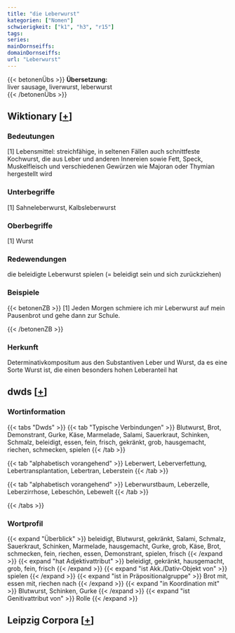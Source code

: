 ```yaml
---
title: "die Leberwurst"
kategorien: ["Nomen"]
schwierigkeit: ["k1", "h3", "r15"]
tags:
series:
mainDornseiffs:
domainDornseiffs:
url: "Leberwurst"
---
```


{{< betonenÜbs >}}
**Übersetzung:**  
liver sausage, liverwurst, leberwurst  
{{< /betonenÜbs >}}

## Wiktionary [[+](https://de.wiktionary.org/wiki/Leberwurst)]

### Bedeutungen
[1] Lebensmittel: streichfähige, in seltenen Fällen auch schnittfeste Kochwurst, die aus Leber und anderen Innereien sowie Fett, Speck, Muskelfleisch und verschiedenen Gewürzen wie Majoran oder Thymian hergestellt wird  

### Unterbegriffe
[1] Sahneleberwurst, Kalbsleberwurst  

### Oberbegriffe
[1] Wurst  

### Redewendungen
die beleidigte Leberwurst spielen (= beleidigt sein und sich zurückziehen)  

### Beispiele
{{< betonenZB >}}
[1] Jeden Morgen schmiere ich mir Leberwurst auf mein Pausenbrot und gehe dann zur Schule.  

{{< /betonenZB >}}
### Herkunft
Determinativkompositum aus den Substantiven Leber und Wurst, da es eine Sorte Wurst ist, die einen besonders hohen Leberanteil hat  



## dwds [[+](https://www.dwds.de/wb/Leberwurst)]

### Wortinformation
{{< tabs "Dwds" >}}
{{< tab "Typische Verbindungen" >}}
Blutwurst, Brot, Demonstrant, Gurke, Käse, Marmelade, Salami, Sauerkraut, Schinken, Schmalz, beleidigt, essen, fein, frisch, gekränkt, grob, hausgemacht, riechen, schmecken, spielen
{{< /tab >}}

{{< tab "alphabetisch vorangehend" >}}
Leberwert, Leberverfettung, Lebertransplantation, Lebertran, Leberstein
{{< /tab >}}

{{< tab "alphabetisch vorangehend" >}}
Leberwurstbaum, Leberzelle, Leberzirrhose, Lebeschön, Lebewelt
{{< /tab >}}

{{< /tabs >}}

### Wortprofil
{{< expand "Überblick" >}} beleidigt, Blutwurst, gekränkt, Salami, Schmalz, Sauerkraut, Schinken, Marmelade, hausgemacht, Gurke, grob, Käse, Brot, schmecken, fein, riechen, essen, Demonstrant, spielen, frisch {{< /expand >}}
{{< expand "hat Adjektivattribut" >}} beleidigt, gekränkt, hausgemacht, grob, fein, frisch {{< /expand >}}
{{< expand "ist Akk./Dativ-Objekt von" >}} spielen {{< /expand >}}
{{< expand "ist in Präpositionalgruppe" >}} Brot mit, essen mit, riechen nach {{< /expand >}}
{{< expand "in Koordination mit" >}} Blutwurst, Schinken, Gurke {{< /expand >}}
{{< expand "ist Genitivattribut von" >}} Rolle {{< /expand >}}

## Leipzig Corpora [[+](https://corpora.uni-leipzig.de/en/res?word=Leberwurst&corpusId=deu_newscrawl-public_2018)]

